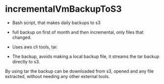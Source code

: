 # incrementalVmBackupToS3

 * Bash script, that makes daily backups to s3
 * full backup on first of month and then incremental, only files that changed.


 * Uses aws cli tools, tar.
 * The backup, avoids making a local backup file, it streams the tar backup directly to s3.

 By using tar the backup can be downloaded from s3, opened and any file extracted, without needing any other external tools.

